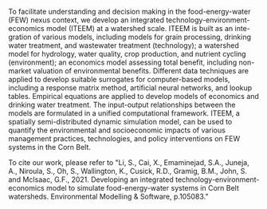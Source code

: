 To facilitate understanding and decision making in the food-energy-water (FEW) nexus context, we develop an integrated technology-environment-economics model (ITEEM) at a watershed scale. ITEEM is built as an inte- gration of various models, including models for grain processing, drinking water treatment, and wastewater treatment (technology); a watershed model for hydrology, water quality, crop production, and nutrient cycling (environment); an economics model assessing total benefit, including non-market valuation of environmental benefits. Different data techniques are applied to develop suitable surrogates for computer-based models, including a response matrix method, artificial neural networks, and lookup tables. Empirical equations are applied to develop models of economics and drinking water treatment. The input-output relationships between the models are formulated in a unified computational framework. ITEEM, a spatially semi-distributed dynamic simulation model, can be used to quantify the environmental and socioeconomic impacts of various management practices, technologies, and policy interventions on FEW systems in the Corn Belt.

To cite our work, please refer to "Li, S., Cai, X., Emaminejad, S.A., Juneja, A., Niroula, S., Oh, S., Wallington, K., Cusick, R.D., Gramig, B.M., John, S. and McIsaac, G.F., 2021. Developing an integrated technology-environment-economics model to simulate food-energy-water systems in Corn Belt watersheds. Environmental Modelling & Software, p.105083."
